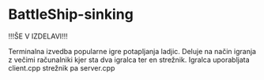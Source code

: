 # BattleShip-sinking
 
!!!ŠE V IZDELAVI!!!

Terminalna izvedba popularne igre potapljanja ladjic.
Deluje na način igranja z večimi računalniki kjer sta dva igralca ter en strežnik.
Igralca uporabljata client.cpp strežnik pa server.cpp